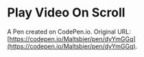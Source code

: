# Play Video On Scroll

A Pen created on CodePen.io. Original URL: [https://codepen.io/Maltsbier/pen/dyYmGGq](https://codepen.io/Maltsbier/pen/dyYmGGq).


